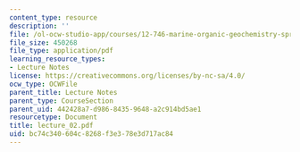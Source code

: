 ```yaml
---
content_type: resource
description: ''
file: /ol-ocw-studio-app/courses/12-746-marine-organic-geochemistry-spring-2005/bc74c340604c8268f3e378e3d717ac84_lecture_02.pdf
file_size: 450268
file_type: application/pdf
learning_resource_types:
- Lecture Notes
license: https://creativecommons.org/licenses/by-nc-sa/4.0/
ocw_type: OCWFile
parent_title: Lecture Notes
parent_type: CourseSection
parent_uid: 442428a7-d986-8435-9648-a2c914bd5ae1
resourcetype: Document
title: lecture_02.pdf
uid: bc74c340-604c-8268-f3e3-78e3d717ac84
---
```

